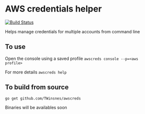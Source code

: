 # AWS credentials helper
[![Build Status](https://circleci.com/gh/TWinsnes/awscreds.svg?style=shield&circle-token=473ea84884d0f0afc3c0b259df55f7e97700b4fe)](https://circleci.com/gh/TWinsnes/awscreds)

Helps manage credentials for multiple accounts from command line

## To use
Open the console using a saved profile
`awscreds console --p=<aws profile>`

For more details
`awscreds help`

## To build from source
`go get github.com/TWinsnes/awscreds`

Binaries will be availables soon